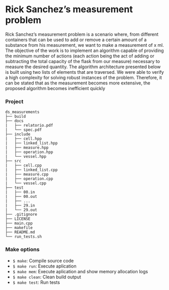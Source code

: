 # Rick Sanchez’s measurement problem

Rick Sanchez’s measurement problem is a scenario where, from different containers that can be used to add or remove a certain amount of a substance
from his measurement, we want to make a measurement of x ml. The objective
of the work is to implement an algorithm capable of providing the minimum
number of actions (each action being the act of adding or subtracting the total
capacity of the flask from our measure) necessary to measure the desired quantity.
The algorithm architecture presented below is built using two lists of elements
that are traversed. We were able to verify a high complexity for solving robust
instances of the problem. Therefore, it can be stated that as the measurement
becomes more extensive, the proposed algorithm becomes inefficient quickly

### Project

```
ds_measurements
├── build
├── docs
|   ├── relatorio.pdf
|   └── spec.pdf
├── include
|   ├── cell.hpp
|   ├── linked_list.hpp
|   ├── measure.hpp
|   ├── operation.hpp
|   └── vessel.hpp
├── src
|   ├── cell.cpp
|   ├── linked_list.cpp
|   ├── measure.cpp
|   ├── operation.cpp
|   └── vessel.cpp
├── test
|   ├── 00.in
|   ├── 00.out
|   ├── ...
|   ├── 29.in
|   └── 29.out
├── .gitignore
├── LICENSE
├── main.cpp
├── makefile
├── README.md
└── run_tests.sh
```

### Make options

- `$ make`: Compile source code
- `$ make run`: Execute aplication
- `$ make mem`: Execute aplication and show memory allocation logs
- `$ make clean`: Clean build output
- `$ make test`: Run tests